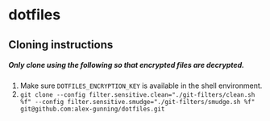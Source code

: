 # dotfiles

## Cloning instructions
##### Only clone using the following so that encrypted files are decrypted.

1. Make sure `DOTFILES_ENCRYPTION_KEY` is available in the shell environment.
2. ```git clone --config filter.sensitive.clean="./git-filters/clean.sh %f" --config filter.sensitive.smudge="./git-filters/smudge.sh %f" git@github.com:alex-gunning/dotfiles.git```

